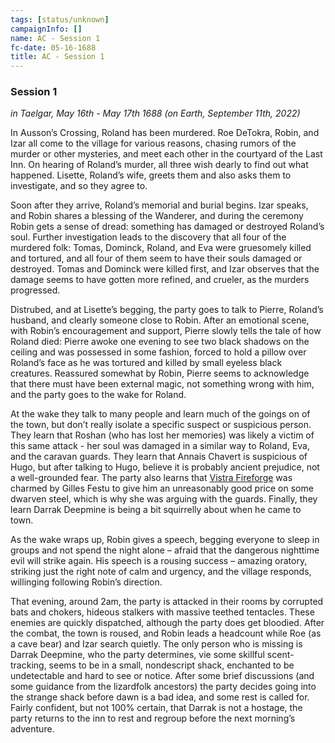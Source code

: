 ```yaml
---
tags: [status/unknown]
campaignInfo: []
name: AC - Session 1
fc-date: 05-16-1688
title: AC - Session 1
---
```


### Session 1
*in Taelgar, May 16th - May 17th 1688 (on Earth, September 11th, 2022)*

In Ausson’s Crossing, Roland has been murdered. Roe DeTokra, Robin, and Izar all come to the village for various reasons, chasing rumors of the murder or other mysteries, and meet each other in the courtyard of the Last Inn. On hearing of Roland’s murder, all three wish dearly to find out what happened. Lisette, Roland’s wife, greets them and also asks them to investigate, and so they agree to. 

Soon after they arrive, Roland’s memorial and burial begins. Izar speaks, and Robin shares a blessing of the Wanderer, and during the ceremony Robin gets a sense of dread: something has damaged or destroyed Roland’s soul. Further investigation leads to the discovery that all four of the murdered folk: Tomas, Dominck, Roland, and Eva were gruesomely killed and tortured, and all four of them seem to have their souls damaged or destroyed. Tomas and Dominck were killed first, and Izar observes that the damage seems to have gotten more refined, and crueler, as the murders progressed.

Distrubed, and at Lisette’s begging, the party goes to talk to Pierre, Roland’s husband, and clearly someone close to Robin. After an emotional scene, with Robin’s encouragement and support, Pierre slowly tells the tale of how Roland died: Pierre awoke one evening to see two black shadows on the ceiling and was possessed in some fashion, forced to hold a pillow over Roland’s face as he was tortured and killed by small eyeless black creatures. Reassured somewhat by Robin, Pierre seems to acknowledge that there must have been external magic, not something wrong with him, and the party goes to the wake for Roland.

At the wake they talk to many people and learn much of the goings on of the town, but don’t really isolate a specific suspect or suspicious person. They learn that Roshan (who has lost her memories) was likely a victim of this same attack - her soul was damaged in a similar way to Roland, Eva, and the caravan guards. They learn that Annais Chavert is suspicious of Hugo, but after talking to Hugo, believe it is probably ancient prejudice, not a well-grounded fear. The party also learns that [Vistra Fireforge](<../../people/dwarves/vistra-fireforge.md>) was charmed by Gilles Festu to give him an unreasonably good price on some dwarven steel, which is why she was arguing with the guards. Finally, they learn Darrak Deepmine is being a bit squirrelly about when he came to town.

As the wake wraps up, Robin gives a speech, begging everyone to sleep in groups and not spend the night alone – afraid that the dangerous nighttime evil will strike again. His speech is a rousing success – amazing oratory, striking just the right note of calm and urgency, and the village responds, willinging following Robin’s direction.

That evening, around 2am, the party is attacked in their rooms by corrupted bats and chokers, hideous stalkers with massive teethed tentacles. These enemies are quickly dispatched, although the party does get bloodied. After the combat, the town is roused, and Robin leads a headcount while Roe (as a cave bear) and Izar search quietly. The only person who is missing is Darrak Deepmine, who the party determines, vie some skillful scent-tracking, seems to be in a small, nondescript shack, enchanted to be undetectable and hard to see or notice. After some brief discussions (and some guidance from the lizardfolk ancestors) the party decides going into the strange shack before dawn is a bad idea, and some rest is called for. Fairly confident, but not 100% certain, that Darrak is not a hostage, the party returns to the inn to rest and regroup before the next morning’s adventure.